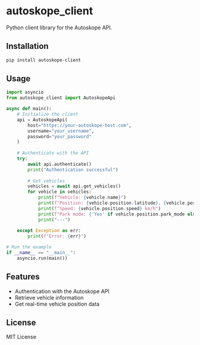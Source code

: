 # autoskope_client

Python client library for the Autoskope API.

## Installation

```bash
pip install autoskope-client
```

## Usage

```python
import asyncio
from autoskope_client import AutoskopeApi

async def main():
    # Initialize the client
    api = AutoskopeApi(
        host="https://your-autoskope-host.com", 
        username="your_username", 
        password="your_password"
    )
    
    # Authenticate with the API
    try:
        await api.authenticate()
        print("Authentication successful")
        
        # Get vehicles
        vehicles = await api.get_vehicles()
        for vehicle in vehicles:
            print(f"Vehicle: {vehicle.name}")
            print(f"Position: {vehicle.position.latitude}, {vehicle.position.longitude}")
            print(f"Speed: {vehicle.position.speed} km/h")
            print(f"Park mode: {'Yes' if vehicle.position.park_mode else 'No'}")
            print("---")
            
    except Exception as err:
        print(f"Error: {err}")

# Run the example
if __name__ == "__main__":
    asyncio.run(main())
```

## Features

- Authentication with the Autoskope API
- Retrieve vehicle information
- Get real-time vehicle position data

## License

MIT License